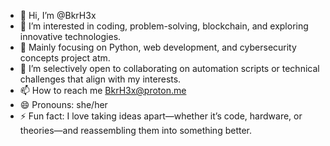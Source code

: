 - 👋 Hi, I’m @BkrH3x
- 👀 I’m interested in coding, problem-solving, blockchain, and exploring innovative technologies.
- 🌱 Mainly focusing on Python, web development, and cybersecurity concepts project atm.
- 💞️  I’m selectively open to collaborating on automation scripts or technical challenges that align with my interests.
- 📫 How to reach me BkrH3x@proton.me
- 😄 Pronouns: she/her
- ⚡ Fun fact: I love taking ideas apart—whether it’s code, hardware, or theories—and reassembling them into something better.

<!---
BkrH3x/BkrH3x is a ✨ special ✨ repository because its `README.md` (this file) appears on your GitHub profile.
You can click the Preview link to take a look at your changes.
--->
